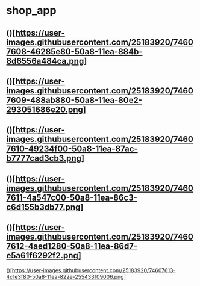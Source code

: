# shop_app

()[https://user-images.githubusercontent.com/25183920/74607608-46285e80-50a8-11ea-884b-8d6556a484ca.png]
--------------------------------------------------------------------------------------------------------
()[https://user-images.githubusercontent.com/25183920/74607609-488ab880-50a8-11ea-80e2-293051686e20.png]
--------------------------------------------------------------------------------------------------------
()[https://user-images.githubusercontent.com/25183920/74607610-49234f00-50a8-11ea-87ac-b7777cad3cb3.png]
--------------------------------------------------------------------------------------------------------
()[https://user-images.githubusercontent.com/25183920/74607611-4a547c00-50a8-11ea-86c3-c6d155b3db77.png]
--------------------------------------------------------------------------------------------------------
()[https://user-images.githubusercontent.com/25183920/74607612-4aed1280-50a8-11ea-86d7-e5a61f6292f2.png]
--------------------------------------------------------------------------------------------------------
()[https://user-images.githubusercontent.com/25183920/74607613-4c1e3f80-50a8-11ea-822e-255433109006.png]